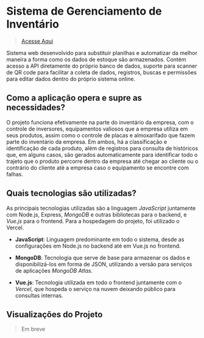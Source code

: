 # Sistema de Gerenciamento de Inventário

> [Acesse Aqui](https://teto-solar-inventory.vercel.app/)

Sistema web desenvolvido para substituir planilhas e automatizar da melhor maneira a forma como os dados de estoque são armazenados. Contém acesso a API diretamente do próprio banco de dados, suporte para scanner de QR code para facilitar a coleta de dados, registros, buscas e permissões para editar dados dentro do próprio sistema online.

## Como a aplicação opera e supre as necessidades?

O projeto funciona efetivamente na parte do inventário da empresa, com o controle de inversores, equipamentos valiosos que a empresa utiliza em seus produtos, assim como o controle de placas e almoxarifado que fazem parte do inventário da empresa. Em ambos, há a classificação e identificação de cada produto, além de registros para consulta de históricos que, em alguns casos, são gerados automaticamente para identificar todo o trajeto que o produto percorre dentro da empresa até chegar ao cliente ou o contrário do cliente até a empresa caso o equipamento se encontre com falhas.

## Quais tecnologias são utilizadas?

As principais tecnologias utilizadas são a linguagem *JavaScript* juntamente com Node.js, Express, *MongoDB* e outras bibliotecas para o backend, e *Vue.js* para o frontend. Para a hospedagem do projeto, foi utilizado o Vercel.

- **JavaScript**: Linguagem predominante em todo o sistema, desde as configurações em Node.js no backend até em Vue.js no frontend.

- **MongoDB**: Tecnologia que serve de base para armazenar os dados e disponibilizá-los em forma de JSON, utilizando a versão para serviços de aplicações *MongoDB Atlas*.

- **Vue.js**: Tecnologia utilizada em todo o frontend juntamente com o *Vercel*, que hospeda o serviço na nuvem deixando público para consultas internas.

## Visualizações do Projeto

> Em breve

